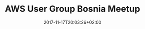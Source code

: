 ---
title: "AWS User Group Bosnia Meetup"
date: 2017-11-17T20:03:26+02:00
description: "The AWS User Group folks invited me to give an introductory talk about serverless architecture on AWS."
draft: false
image: "https://secure.meetupstatic.com/photos/event/c/3/b/d/highres_466310109.jpeg"
canonical: "https://www.meetup.com/AWS-User-Group-Bosnia/events/244684702/"
---